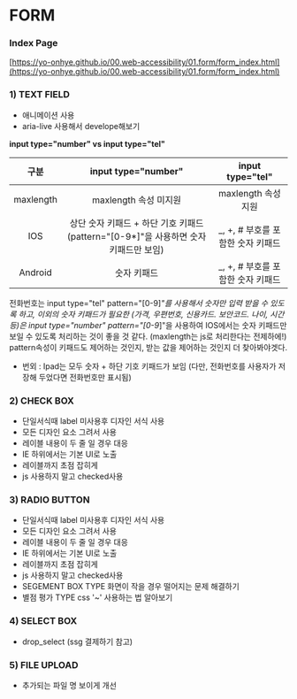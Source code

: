 # FORM

### Index Page
[https://yo-onhye.github.io/00.web-accessibility/01.form/form_index.html](https://yo-onhye.github.io/00.web-accessibility/01.form/form_index.html)

### 1) TEXT FIELD
* 애니메이션 사용
* aria-live 사용해서 develope해보기


**input type="number" vs input type="tel"**

| 구분 | input type="number" | input type="tel" |
| :---: | :---: | :---: |
| maxlength | maxlength 속성 미지원 | maxlength 속성 지원 |
| IOS | 상단 숫자 키패드 + 하단 기호 키패드 (pattern="[0-9*]"을 사용하면 숫자 키패드만 보임) | _, +, # 부호를 포함한 숫자 키패드 |
| Android | 숫자 키패드 | _, +, # 부호를 포함한 숫자 키패드 |

전화번호는 input type="tel" pattern="[0-9]*"를 사용해서 숫자만 입력 받을 수 있도록 하고, 
이외의 숫자 키패드가 필요한 (가격, 우편번호, 신용카드. 보안코드. 나이, 시간 등)은 input type="number" pattern="[0-9*]"을 사용하여 IOS에서는 숫자 키패드만 보일 수 있도록 처리하는 것이 좋을 것 같다. (maxlength는 js로 처리한다는 전제하에!) 
pattern속성이 키패드도 제어하는 것인지, 받는 값을 제어하는 것인지 더 찾아봐야겟다. 

* 번외 : Ipad는 모두 숫자 + 하단 기호 키패드가 보임 (다만, 전화번호를 사용자가 저장해 두었다면 전화번호만 표시됨) 
 
### 2) CHECK BOX
* 단일서식때 label 미사용후 디자인 서식 사용
* 모든 디자인 요소 그려서 사용
* 레이블 내용이 두 줄 일 경우 대응
* IE 하위에서는 기본 UI로 노출
* 레이블까지 초점 잡히게
* js 사용하지 말고 checked사용
### 3) RADIO BUTTON
* 단일서식때 label 미사용후 디자인 서식 사용
* 모든 디자인 요소 그려서 사용
* 레이블 내용이 두 줄 일 경우 대응
* IE 하위에서는 기본 UI로 노출
* 레이블까지 초점 잡히게
* js 사용하지 말고 checked사용
* SEGEMENT BOX TYPE 화면이 작을 경우 떨어지는 문제 해결하기
* 별점 평가 TYPE css '~' 사용하는 법 알아보기
### 4) SELECT BOX
* drop_select (ssg 결제하기 참고)
### 5) FILE UPLOAD
* 추가되는 파일 명 보이게 개선
